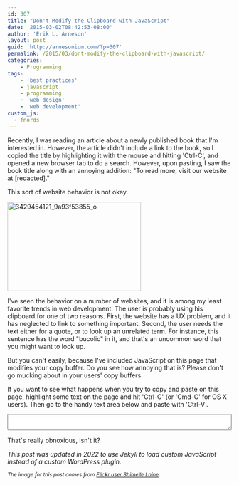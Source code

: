 ```yaml
---
id: 307
title: "Don't Modify the Clipboard with JavaScript"
date: '2015-03-02T08:42:53-08:00'
author: 'Erik L. Arneson'
layout: post
guid: 'http://arnesonium.com/?p=307'
permalink: /2015/03/dont-modify-the-clipboard-with-javascript/
categories:
    - Programming
tags:
    - 'best practices'
    - javascript
    - programming
    - 'web design'
    - 'web development'
custom_js:
  - fnords
---
```


Recently, I was reading an article about a newly published book that I'm interested in. However, the article didn't include a link to the book, so I copied the title by highlighting it with the mouse and hitting 'Ctrl-C', and opened a new browser tab to do a search. However, upon pasting, I saw the book title along with an annoying addition: "To read more, visit our website at [redacted]."

This sort of website behavior is not okay.
<!--more-->

<img src="https://arnesonium.com/wp-content/uploads/2015/02/3429454121_9a93f53855_o-300x200.jpg#right" alt="3429454121_9a93f53855_o" width="300" height="200" class="alignright size-medium wp-image-309" />

I've seen the behavior on a number of websites, and it is among my least favorite trends in web development. The user is probably using his clipboard for one of two reasons. First, the website has a UX problem, and it has neglected to link to something important. Second, the user needs the text either for a quote, or to look up an unrelated term. For instance, this sentence has the word "bucolic" in it, and that's an uncommon word that you might want to look up. 

But you can't easily, because I've included JavaScript on this page that modifies your copy buffer. Do you see how annoying that is? Please don't go mucking about in your users' copy buffers.

If you want to see what happens when you try to copy and paste on this page, highlight some text on the page and hit 'Ctrl-C' (or 'Cmd-C' for OS X users). Then go to the handy text area below and paste with 'Ctrl-V'.

<textarea style="width:100%"></textarea>

That's really obnoxious, isn't it?

<em>This post was updated in 2022 to use Jekyll to load custom JavaScript instead of a custom WordPress plugin.</em>

<small><em>The image for this post comes from <a href="https://www.flickr.com/photos/shimelle/" target="_blank">Flickr user Shimelle Laine</a>.</em></small>
